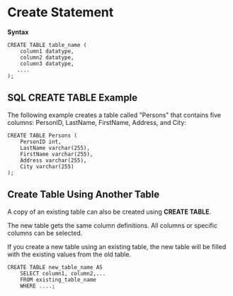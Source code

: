 # Create Statement 

**Syntax**
```
CREATE TABLE table_name (
    column1 datatype,
    column2 datatype,
    column3 datatype,
   ....
);
```

## SQL CREATE TABLE Example

The following example creates a table called "Persons" that contains five columns: PersonID, LastName, FirstName, Address, and City:

```
CREATE TABLE Persons (
    PersonID int,
    LastName varchar(255),
    FirstName varchar(255),
    Address varchar(255),
    City varchar(255)
);
```


## Create Table Using Another Table 

A copy of an existing table can also be created using **CREATE TABLE**.

The new table gets the same column definitions. All columns or specific columns can be selected.

If you create a new table using an existing table, the new table will be filled with the existing values from the old table.

```
CREATE TABLE new_table_name AS
    SELECT column1, column2,...
    FROM existing_table_name
    WHERE ....;
```

